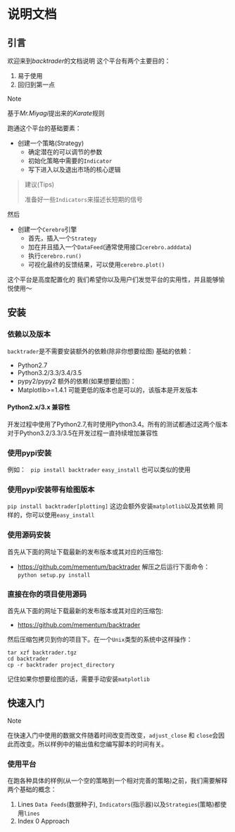 # 说明文档
## 引言
欢迎来到*backtrader*的文档说明
这个平台有两个主要目的：
1. 易于使用
2. 回归到第一点

> [!NOTE]
>
> 基于*Mr.Miyagi*提出来的*Karate*规则

跑通这个平台的基础要素：
- 创建一个策略(Strategy)
  - 确定潜在的可以调节的参数
  - 初始化策略中需要的```Indicator```
  - 写下进入以及退出市场的核心逻辑

> 建议(Tips)
>
> 准备好一些```Indicators```来描述长短期的信号

然后
- 创建一个```Cerebro```引擎
  - 首先，插入一个```Strategy```
  - 加在并且插入一个```DataFeed```(通常使用接口```cerebro.adddata```)
  - 执行```cerebro.run()```
  - 可视化最终的反馈结果，可以使用```cerebro.plot()```

这个平台是高度配置化的
我们希望你以及用户们发觉平台的实用性，并且能够愉悦使用～

## 安装
### 依赖以及版本
```backtrader```是不需要安装额外的依赖(除非你想要绘图)
基础的依赖：
- Python2.7
- Python3.2/3.3/3.4/3.5
- pypy2/pypy2
额外的依赖(如果想要绘图)：
- Matplotlib>=1.4.1
可能更低的版本也是可以的，该版本是开发版本

#### Python2.x/3.x 兼容性
开发过程中使用了Python2.7,有时使用Python3.4。所有的测试都通过这两个版本
对于Python3.2/3.3/3.5在开发过程一直持续增加兼容性

### 使用pypi安装
例如：
``` pip install backtrader```
```easy_install``` 也可以类似的使用

### 使用pypi安装带有绘图版本
```pip install backtrader[plotting]```
这边会额外安装```matplotlib```以及其依赖
同样的，你可以使用```easy_install```

### 使用源码安装
首先从下面的网址下载最新的发布版本或其对应的压缩包:
- https://github.com/mementum/backtrader
解压之后运行下面命令：
```python setup.py install```

### 直接在你的项目使用源码
首先从下面的网址下载最新的发布版本或其对应的压缩包:
- https://github.com/mementum/backtrader

然后压缩包拷贝到你的项目下。在一个```Unix```类型的系统中这样操作：
 ```
tar xzf backtrader.tgz
cd backtrader
cp -r backtrader project_directory
 ```
记住如果你想要绘图的话，需要手动安装```matplotlib```

## 快速入门
> [!NOTE]
>
> 在快速入门中使用的数据文件随着时间改变而改变，```adjust_close``` 和 ```close```会因此而改变。所以样例中的输出值和您编写脚本的时间有关。

### 使用平台
在跑各种具体的样例(从一个空的策略到一个相对完善的策略)之前，我们需要解释两个基础的概念：
1. Lines
    ```Data Feeds```(数据种子), ```Indicators```(指示器)以及```Strategies```(策略)都使用```lines```
2. Index 0 Approach
